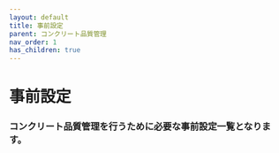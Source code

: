 ```yaml
---
layout: default
title: 事前設定
parent: コンクリート品質管理
nav_order: 1
has_children: true
---
```


# 事前設定

### コンクリート品質管理を行うために必要な事前設定一覧となります。